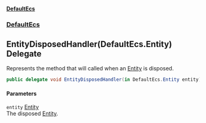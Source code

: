 #### [DefaultEcs](./index.md 'index')
### [DefaultEcs](./DefaultEcs.md 'DefaultEcs')
## EntityDisposedHandler(DefaultEcs.Entity) Delegate
Represents the method that will called when an [Entity](./DefaultEcs-Entity.md 'DefaultEcs.Entity') is disposed.  
```csharp
public delegate void EntityDisposedHandler(in DefaultEcs.Entity entity);
```
#### Parameters
<a name='DefaultEcs-EntityDisposedHandler(DefaultEcs-Entity)-entity'></a>
`entity` [Entity](./DefaultEcs-Entity.md 'DefaultEcs.Entity')  
The disposed [Entity](./DefaultEcs-Entity.md 'DefaultEcs.Entity').  
  
